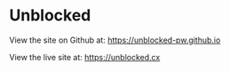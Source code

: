 # Unblocked

View the site on Github at: https://unblocked-pw.github.io

View the live site at: https://unblocked.cx
